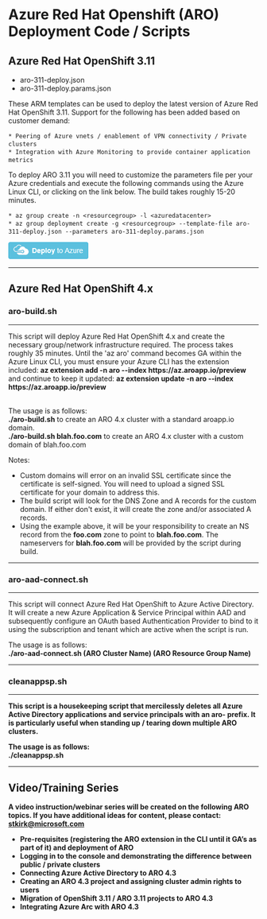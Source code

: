 # Azure Red Hat Openshift (ARO) Deployment Code / Scripts

## Azure Red Hat OpenShift 3.11

* aro-311-deploy.json
* aro-311-deploy.params.json

These ARM templates can be used to deploy the latest version of Azure Red Hat OpenShift 3.11. Support for the following has been added based on customer demand:
```
* Peering of Azure vnets / enablement of VPN connectivity / Private clusters
* Integration with Azure Monitoring to provide container application metrics
```
To deploy ARO 3.11 you will need to customize the parameters file per your Azure credentials and execute the following commands using the Azure Linux CLI, or clicking on the link below. The build takes roughly 15-20 minutes.
```
* az group create -n <resourcegroup> -l <azuredatacenter>
* az group deployment create -g <resourcegroup> --template-file aro-311-deploy.json --parameters aro-311-deploy.params.json
```

<a href="https://portal.azure.com/#create/Microsoft.Template/uri/https%3A%2F%2Fraw.githubusercontent.com%2Fjmo808%2farm-aro43%2fmasteru%2Fazuredeploy.json" target="_blank">
<img src="https://raw.githubusercontent.com/Azure/azure-quickstart-templates/master/1-CONTRIBUTION-GUIDE/images/deploytoazure.png"/>
</a>

<hr>

## Azure Red Hat OpenShift 4.x

<h3>aro-build.sh</h3>
<hr>
This script will deploy Azure Red Hat OpenShift 4.x and create the necessary group/network infrastructure required. The process takes roughly 35 minutes. Until the 'az aro' command becomes GA within the Azure Linux CLI, you must ensure your Azure CLI has the extension included: <strong>az extension add -n aro --index https://az.aroapp.io/preview</strong> and continue to keep it updated: <strong>az extension update -n aro --index https://az.aroapp.io/preview</strong>
<br><br>

The usage is as follows:<br>
**./aro-build.sh** to create an ARO 4.x cluster with a standard aroapp.io domain.<br>
**./aro-build.sh blah.foo.com** to create an ARO 4.x cluster with a custom domain of blah.foo.com

Notes:
* Custom domains will error on an invalid SSL certificate since the certificate is self-signed. You will need to upload a signed SSL certificate for your domain to address this.
* The build script will look for the DNS Zone and A records for the custom domain. If either don't exist, it will create the zone and/or associated A records.
* Using the example above, it will be your responsibility to create an NS record from the **foo.com** zone to point to **blah.foo.com**. The nameservers for **blah.foo.com** will be provided by the script during build.
<hr>
<h3> aro-aad-connect.sh</h3>
<hr>
This script will connect Azure Red Hat OpenShift to Azure Active Directory. It will create a new Azure Application & Service Principal within AAD and subsequently configure an OAuth based Authentication Provider to bind to it using the subscription and tenant which are active when the script is run.

The usage is as follows:<br>
<strong>./aro-aad-connect.sh (ARO Cluster Name) (ARO Resource Group Name)<br>
<hr>
<h3>cleanappsp.sh</h3>
<hr>

This script is a housekeeping script that mercilessly deletes all Azure Active Directory applications and service principals with an <strong>aro-</strong> prefix. It is particularly useful when standing up / tearing down multiple ARO clusters.

The usage is as follows:<br>
<strong>./cleanappsp.sh</strong>

<hr>

## Video/Training Series
A video instruction/webinar series will be created on the following ARO topics. If you have additional ideas for content, please contact: stkirk@microsoft.com

* Pre-requisites (registering the ARO extension in the CLI until it GA’s as part of it) and deployment of ARO
* Logging in to the console and demonstrating the difference between public / private clusters
* Connecting Azure Active Directory to ARO 4.3
* Creating an ARO 4.3 project and assigning cluster admin rights to users
* Migration of OpenShift 3.11 / ARO 3.11 projects to ARO 4.3
* Integrating Azure Arc with ARO 4.3

